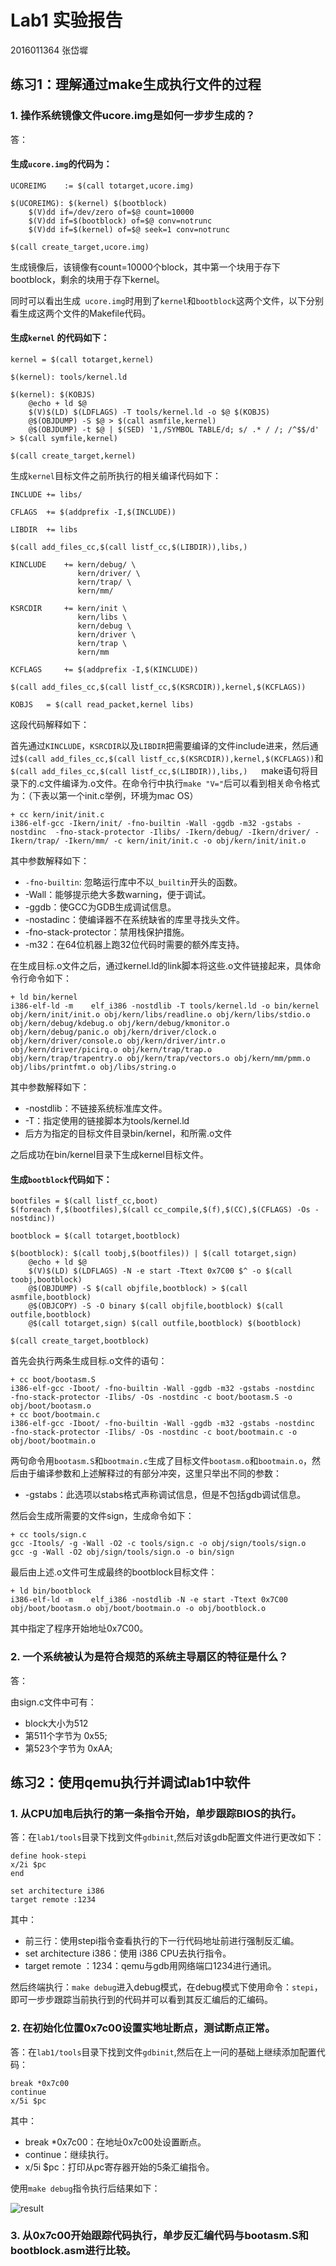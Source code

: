 # Lab1 实验报告

2016011364 张岱墀

## 练习1：理解通过make生成执行文件的过程

### 1. 操作系统镜像文件ucore.img是如何一步步生成的？

答：

#### 生成`ucore.img`的代码为：

``` 
UCOREIMG	:= $(call totarget,ucore.img)

$(UCOREIMG): $(kernel) $(bootblock)
	$(V)dd if=/dev/zero of=$@ count=10000
	$(V)dd if=$(bootblock) of=$@ conv=notrunc
	$(V)dd if=$(kernel) of=$@ seek=1 conv=notrunc

$(call create_target,ucore.img)
```

生成镜像后，该镜像有count=10000个block，其中第一个块用于存下bootblock，剩余的块用于存下kernel。

同时可以看出生成` ucore.img`时用到了`kernel`和`bootblock`这两个文件，以下分别看生成这两个文件的Makefile代码。

#### 生成`kernel` 的代码如下：

```
kernel = $(call totarget,kernel)

$(kernel): tools/kernel.ld

$(kernel): $(KOBJS)
	@echo + ld $@
	$(V)$(LD) $(LDFLAGS) -T tools/kernel.ld -o $@ $(KOBJS)
	@$(OBJDUMP) -S $@ > $(call asmfile,kernel)
	@$(OBJDUMP) -t $@ | $(SED) '1,/SYMBOL TABLE/d; s/ .* / /; /^$$/d' > $(call symfile,kernel)

$(call create_target,kernel)
```

生成`kernel`目标文件之前所执行的相关编译代码如下：

```
INCLUDE	+= libs/

CFLAGS	+= $(addprefix -I,$(INCLUDE))

LIBDIR	+= libs

$(call add_files_cc,$(call listf_cc,$(LIBDIR)),libs,)	

KINCLUDE	+= kern/debug/ \
			   kern/driver/ \
			   kern/trap/ \
			   kern/mm/

KSRCDIR		+= kern/init \
			   kern/libs \
			   kern/debug \
			   kern/driver \
			   kern/trap \
			   kern/mm

KCFLAGS		+= $(addprefix -I,$(KINCLUDE))

$(call add_files_cc,$(call listf_cc,$(KSRCDIR)),kernel,$(KCFLAGS))

KOBJS	= $(call read_packet,kernel libs)
```

这段代码解释如下：

​	首先通过`KINCLUDE`，`KSRCDIR`以及`LIBDIR`把需要编译的文件include进来，然后通过`$(call add_files_cc,$(call listf_cc,$(KSRCDIR)),kernel,$(KCFLAGS))`和`$(call add_files_cc,$(call listf_cc,$(LIBDIR)),libs,)   `make语句将目录下的.c文件编译为.o文件。在命令行中执行`make "V="`后可以看到相关命令格式为：（下表以第一个init.c举例，环境为mac OS）

```
+ cc kern/init/init.c
i386-elf-gcc -Ikern/init/ -fno-builtin -Wall -ggdb -m32 -gstabs -nostdinc  -fno-stack-protector -Ilibs/ -Ikern/debug/ -Ikern/driver/ -Ikern/trap/ -Ikern/mm/ -c kern/init/init.c -o obj/kern/init/init.o
```

其中参数解释如下：

* `-fno-builtin`: 忽略运行库中不以`_builtin`开头的函数。
* -Wall：能够提示绝大多数warning，便于调试。
* -ggdb：使GCC为GDB生成调试信息。
* -nostadinc：使编译器不在系统缺省的库里寻找头文件。
* -fno-stack-protector：禁用栈保护措施。
* -m32：在64位机器上跑32位代码时需要的额外库支持。

在生成目标.o文件之后，通过kernel.ld的link脚本将这些.o文件链接起来，具体命令行命令如下：

```
+ ld bin/kernel
i386-elf-ld -m    elf_i386 -nostdlib -T tools/kernel.ld -o bin/kernel  obj/kern/init/init.o obj/kern/libs/readline.o obj/kern/libs/stdio.o obj/kern/debug/kdebug.o obj/kern/debug/kmonitor.o obj/kern/debug/panic.o obj/kern/driver/clock.o obj/kern/driver/console.o obj/kern/driver/intr.o obj/kern/driver/picirq.o obj/kern/trap/trap.o obj/kern/trap/trapentry.o obj/kern/trap/vectors.o obj/kern/mm/pmm.o  obj/libs/printfmt.o obj/libs/string.o
```

其中参数解释如下：

* -nostdlib：不链接系统标准库文件。
* -T：指定使用的链接脚本为tools/kernel.ld
* 后方为指定的目标文件目录bin/kernel，和所需.o文件

之后成功在bin/kernel目录下生成kernel目标文件。

#### 生成`bootblock`代码如下：

``` 
bootfiles = $(call listf_cc,boot)
$(foreach f,$(bootfiles),$(call cc_compile,$(f),$(CC),$(CFLAGS) -Os -nostdinc))

bootblock = $(call totarget,bootblock)

$(bootblock): $(call toobj,$(bootfiles)) | $(call totarget,sign)
	@echo + ld $@
	$(V)$(LD) $(LDFLAGS) -N -e start -Ttext 0x7C00 $^ -o $(call toobj,bootblock)
	@$(OBJDUMP) -S $(call objfile,bootblock) > $(call asmfile,bootblock)
	@$(OBJCOPY) -S -O binary $(call objfile,bootblock) $(call outfile,bootblock)
	@$(call totarget,sign) $(call outfile,bootblock) $(bootblock)

$(call create_target,bootblock)
```

首先会执行两条生成目标.o文件的语句：

```
+ cc boot/bootasm.S
i386-elf-gcc -Iboot/ -fno-builtin -Wall -ggdb -m32 -gstabs -nostdinc  -fno-stack-protector -Ilibs/ -Os -nostdinc -c boot/bootasm.S -o obj/boot/bootasm.o
+ cc boot/bootmain.c
i386-elf-gcc -Iboot/ -fno-builtin -Wall -ggdb -m32 -gstabs -nostdinc  -fno-stack-protector -Ilibs/ -Os -nostdinc -c boot/bootmain.c -o obj/boot/bootmain.o
```

两句命令用`bootasm.S`和`bootmain.c`生成了目标文件`bootasm.o`和`bootmain.o`，然后由于编译参数和上述解释过的有部分冲突，这里只举出不同的参数：

* -gstabs：此选项以stabs格式声称调试信息，但是不包括gdb调试信息。

然后会生成所需要的文件sign，生成命令如下：

```
+ cc tools/sign.c
gcc -Itools/ -g -Wall -O2 -c tools/sign.c -o obj/sign/tools/sign.o
gcc -g -Wall -O2 obj/sign/tools/sign.o -o bin/sign
```

最后由上述.o文件可生成最终的bootblock目标文件：

```
+ ld bin/bootblock
i386-elf-ld -m    elf_i386 -nostdlib -N -e start -Ttext 0x7C00 obj/boot/bootasm.o obj/boot/bootmain.o -o obj/bootblock.o
```

其中指定了程序开始地址0x7C00。

### 2. 一个系统被认为是符合规范的系统主导扇区的特征是什么？

答：

由sign.c文件中可有：

* block大小为512
* 第511个字节为  0x55;
* 第523个字节为  0xAA;



## 练习2：使用qemu执行并调试lab1中软件

### 1. 从CPU加电后执行的第一条指令开始，单步跟踪BIOS的执行。

答：在`lab1/tools`目录下找到文件`gdbinit`,然后对该gdb配置文件进行更改如下：

```
define hook-stepi
x/2i $pc
end

set architecture i386
target remote :1234
```

其中：

* 前三行：使用stepi指令查看执行的下一行代码地址前进行强制反汇编。
* set architecture i386：使用 i386 CPU去执行指令。
* target remote ：1234：qemu与gdb用网络端口1234进行通讯。

然后终端执行：`make debug`进入debug模式，在debug模式下使用命令：`stepi`，即可一步步跟踪当前执行到的代码并可以看到其反汇编后的汇编码。

### 2. 在初始化位置0x7c00设置实地址断点，测试断点正常。

答：在`lab1/tools`目录下找到文件`gdbinit`,然后在上一问的基础上继续添加配置代码：

```
break *0x7c00
continue
x/5i $pc
```

其中：

* break *0x7c00：在地址0x7c00处设置断点。
* continue：继续执行。
* x/5i $pc：打印从pc寄存器开始的5条汇编指令。

使用`make debug`指令执行后结果如下：

![result](/Users/macbookair/Desktop/大三下/操作系统/ucore_os_lab/labcodes/lab1/report_image/exercise2.2.png)

### 3. 从0x7c00开始跟踪代码执行，单步反汇编代码与bootasm.S和bootblock.asm进行比较。

